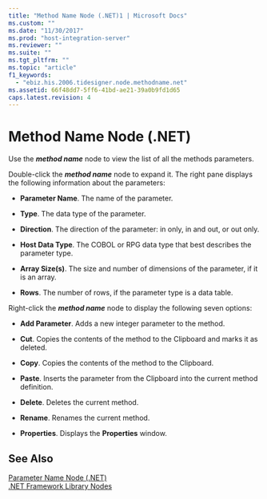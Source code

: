 ```yaml
---
title: "Method Name Node (.NET)1 | Microsoft Docs"
ms.custom: ""
ms.date: "11/30/2017"
ms.prod: "host-integration-server"
ms.reviewer: ""
ms.suite: ""
ms.tgt_pltfrm: ""
ms.topic: "article"
f1_keywords: 
  - "ebiz.his.2006.tidesigner.node.methodname.net"
ms.assetid: 66f48dd7-5ff6-41bd-ae21-39a0b9fd1d65
caps.latest.revision: 4
---
```

# Method Name Node (.NET)
Use the ***method name*** node to view the list of all the methods parameters.  
  
 Double-click the ***method name*** node to expand it. The right pane displays the following information about the parameters:  
  
-   **Parameter Name**. The name of the parameter.  
  
-   **Type**. The data type of the parameter.  
  
-   **Direction**. The direction of the parameter: in only, in and out, or out only.  
  
-   **Host Data Type**. The COBOL or RPG data type that best describes the parameter type.  
  
-   **Array Size(s)**. The size and number of dimensions of the parameter, if it is an array.  
  
-   **Rows**. The number of rows, if the parameter type is a data table.  
  
 Right-click the ***method name*** node to display the following seven options:  
  
-   **Add Parameter**. Adds a new integer parameter to the method.  
  
-   **Cut**. Copies the contents of the method to the Clipboard and marks it as deleted.  
  
-   **Copy**. Copies the contents of the method to the Clipboard.  
  
-   **Paste**. Inserts the parameter from the Clipboard into the current method definition.  
  
-   **Delete**. Deletes the current method.  
  
-   **Rename**. Renames the current method.  
  
-   **Properties**. Displays the **Properties** window.  
  
## See Also  
 [Parameter Name Node (.NET)](../HIS2010/parameter-name-node-net-2.md)   
 [.NET Framework Library Nodes](../HIS2010/net-framework-library-nodes1.md)